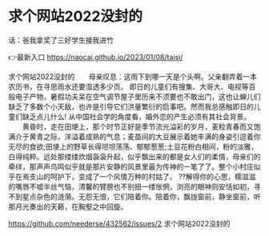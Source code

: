 # 求个网站2022没封的
话：爸我拿奖了三好学生接我进竹

👉最新入口 https://naocai.github.io/2023/01/08/taisi/

求个网站2022没封的　　母亲叹息：这雨下到哪一天是个头啊。父亲翻弄着一本农历书，在寻思雨水还要湿透多少页。
即日的儿童们有搜集、大哥大、电视等百般电子产物，暑假功夫呆在空气调节屋子里历来不须要也不敢出门，这也让蝉儿们缺乏了多数个小天敌，也许是引导它们洪量繁衍的启事吧。然而我总感触即日的儿童们缺乏点儿什么!
从中国社会学的角度看，婚外恋的产生必须有其社会背景。
　　黄昏时，走在田埂上，那个时节正好是季节流光溢彩的岁月，麦粒青春而又饱满介于黄青之际，洋溢着成熟的气息；麦苗间的大豆展示着她丰满的身姿引逗着你无尽的食欲;田埂上的野草长得坦坦荡荡、郁郁葱葱;土豆花粉白相间，粉的淡雅，白得纯粹。远处那缕缕炊烟袅袅升起，似乎飘出来的都是女人们的柔情，母亲们的牵绊，那声声鸟鸣似乎就是那片安静的风景里最为传神的一笔了了。整个小村庄似乎在焉支山的呵护下，变成了一个风情万种的村姑了。
??解得你的心思，糯滋滋的嘴唇不嘘半丝气恼，清馨的臂膀也不别扭一缕怅惘，浏亮的眼神则安恬如初，寻不到星点杂色的涟漪。无怨无恨，它们陪着你。陪着你，飘拢窗前，静坐窗前，听那月光奏出的天籁，在胸壑之中回旋。

https://github.com/neederse/432562/issues/2
求个网站2022没封的
